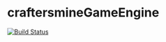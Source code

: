 # craftersmineGameEngine

[![Build Status](http://craftersmine.ddns.net:8080/job/craftersmine%20GameEngine/badge/icon)](http://craftersmine.ddns.net:8080/job/craftersmine%20GameEngine/)
